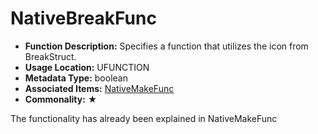 # NativeBreakFunc

- **Function Description:** Specifies a function that utilizes the icon from BreakStruct.
- **Usage Location:** UFUNCTION
- **Metadata Type:** boolean
- **Associated Items:** [NativeMakeFunc](NativeMakeFunc/NativeMakeFunc.md)
- **Commonality:** ★

The functionality has already been explained in NativeMakeFunc
